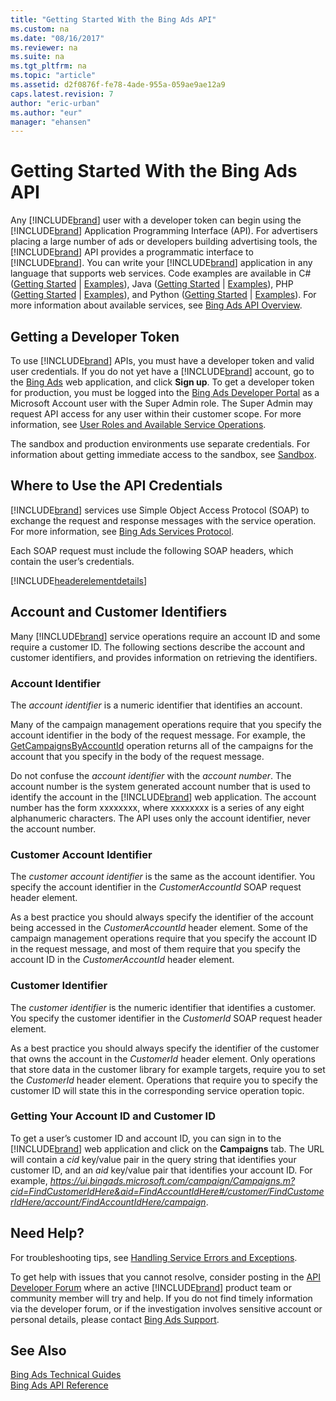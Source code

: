 ```yaml
---
title: "Getting Started With the Bing Ads API"
ms.custom: na
ms.date: "08/16/2017"
ms.reviewer: na
ms.suite: na
ms.tgt_pltfrm: na
ms.topic: "article"
ms.assetid: d2f0876f-fe78-4ade-955a-059ae9ae12a9
caps.latest.revision: 7
author: "eric-urban"
ms.author: "eur"
manager: "ehansen"
---
```

# Getting Started With the Bing Ads API
Any [!INCLUDE[brand](../../concepts/includes/brand.md)] user with a developer token can begin using the [!INCLUDE[brand](../../concepts/includes/brand.md)] Application Programming Interface (API). For advertisers placing a large number of ads or developers building advertising tools, the [!INCLUDE[brand](../../concepts/includes/brand.md)] API provides a programmatic interface to [!INCLUDE[brand](../../concepts/includes/brand.md)]. You can write your [!INCLUDE[brand](../../concepts/includes/brand.md)] application in any language that supports web services. Code examples are available in C# ([Getting Started](../../concepts/get-started/getting-started-using-csharp-with-bing-ads-services.md) | [Examples](../../concepts/code-examples/csharp-examples-for-bing-ads.md)), Java ([Getting Started](../../concepts/get-started/getting-started-using-java-with-bing-ads-services.md) | [Examples](../../concepts/code-examples/java-examples-for-bing-ads.md)), PHP ([Getting Started](../../concepts/get-started/getting-started-using-php-with-bing-ads-services.md) | [Examples](../../concepts/code-examples/php-examples-for-bing-ads.md)), and Python ([Getting Started](../../concepts/get-started/getting-started-using-python-with-bing-ads-services.md) | [Examples](../../concepts/code-examples/python-examples-for-bing-ads.md)). For more information about available services, see [Bing Ads API Overview](../../concepts/bing-ads-api-overview.md).

## <a name="direct_signup"></a>Getting a Developer Token
To use [!INCLUDE[brand](../../concepts/includes/brand.md)] APIs, you must have a developer token and valid user credentials. If you do not yet have a [!INCLUDE[brand](../../concepts/includes/brand.md)] account, go to the [Bing Ads](https://bingads.microsoft.com/Default.aspx) web application, and click **Sign up**. To get a developer token for production, you must be logged into the [Bing Ads Developer Portal](https://developers.bingads.microsoft.com/Account) as a Microsoft Account user with the Super Admin role. The Super Admin may request API access for any user within their customer scope. For more information, see [User Roles and Available Service Operations](../../concepts/guides/customer-accounts.md#userroles).

The sandbox and production environments use separate credentials. For information about getting immediate access to the sandbox, see [Sandbox](../../concepts/sandbox.md).

## <a name="where_to_use"></a>Where to Use the API Credentials
[!INCLUDE[brand](../../concepts/includes/brand.md)] services use Simple Object Access Protocol (SOAP) to exchange the request and response messages with the service operation. For more information, see [Bing Ads Services Protocol](../../concepts/guides/bing-ads-services-protocol.md).

Each SOAP request must include the following SOAP headers, which contain the user’s credentials.

[!INCLUDE[headerelementdetails](../../concepts/includes/headerelementdetails.md)]
## <a name="accountcustomerid"></a>Account and Customer Identifiers
Many [!INCLUDE[brand](../../concepts/includes/brand.md)] service operations require an account ID and some require a customer ID. The following sections describe the account and customer identifiers, and provides information on retrieving the identifiers.

### <a name="accountid"></a>Account Identifier
The *account identifier* is a numeric identifier that identifies an account.

Many of the campaign management operations require that you specify the account identifier in the body of the request message. For example, the [GetCampaignsByAccountId](https://msdn.microsoft.com/library/bing-ads-campaign-management-getcampaignsbyaccountid.aspx) operation returns all of the campaigns for the account that you specify in the body of the request message.

Do not confuse the *account identifier* with the *account number*. The account number is the system generated account number that is used to identify the account in the [!INCLUDE[brand](../../concepts/includes/brand.md)] web application. The account number has the form xxxxxxxx, where xxxxxxxx is a series of any eight alphanumeric characters.
The API uses only the account identifier, never the account number.

### <a name="customeraccountid"></a>Customer Account Identifier
The *customer account identifier* is the same as the account identifier. You specify the account identifier in the *CustomerAccountId* SOAP request header element.

As a best practice you should always specify the identifier of the account being accessed in the *CustomerAccountId* header element. Some of the campaign management operations require that you specify the account ID in the request message, and most of them require that you specify the account ID in the *CustomerAccountId* header element.

### <a name="customerid"></a>Customer Identifier
The *customer identifier* is the numeric identifier that identifies a customer. You specify the customer identifier in the *CustomerId* SOAP request header element.

As a best practice you should always specify the identifier of the customer that owns the account in the *CustomerId* header element. Only operations that store data in the customer library for example targets, require you to set the *CustomerId* header element. Operations that require you to specify the customer ID will state this in the corresponding service operation topic.

### Getting Your Account ID and Customer ID
To get a user’s customer ID and account ID, you can sign in to the [!INCLUDE[brand](../../concepts/includes/brand.md)] web application and click on the **Campaigns** tab. The URL will contain a *cid* key/value pair in the query string that identifies your customer ID, and an *aid* key/value pair that identifies your account ID. For example, *https://ui.bingads.microsoft.com/campaign/Campaigns.m?cid=FindCustomerIdHere&aid=FindAccountIdHere#/customer/FindCustomerIdHere/account/FindAccountIdHere/campaign*.

## <a name="need_help"></a>Need Help?
For troubleshooting tips, see [Handling Service Errors and Exceptions](../../concepts/guides/handling-service-errors-and-exceptions.md).

To get help with issues that you cannot resolve, consider posting in the [API Developer Forum](http://go.microsoft.com/fwlink/?LinkId=269629) where an active [!INCLUDE[brand](../../concepts/includes/brand.md)] product team or community member will try and help. If you do not find timely information via the developer forum, or if the investigation involves sensitive account or personal details, please contact [Bing Ads Support](http://go.microsoft.com/fwlink/?LinkId=269631).

## See Also
[Bing Ads Technical Guides](../../concepts/bing-ads-technical-guides.md)  
[Bing Ads API Reference](../../concepts/bing-ads-api-reference.md)  

